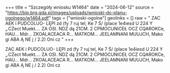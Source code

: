 +++
title = "Szczegóły wniosku W1464"
date = "2024-06-12"
source = "https://bip.brg.gda.pl/images/uploads/wnioski-do-planu-ogolnego/w1464.pdf"
tags = ["wnioski-ogolne"]
geolinks = []
raw = " ZAC AEK i PUDCOLUO- LĘPI zd (fy 7 ruj tel, Ke 7 Ś/  (place 1e4iesd U 224 Y „.CŻect Muekt.... ZA OSI. NDZ dą 21CM. 2 CPMOCUNICEŁ OCZ CQAROKCe, HAU... Mdr... ZKOALACEACA R... MATKOM... JEELAMNANI MUUJCH, Mako gi ABA Ą NE j  / 2.2) Oni cz "
+++

 ZAC AEK i
PUDCOLUO- LĘPI zd (fy 7 ruj tel, Ke 7 Ś/  (place 1e4iesd U 224 Y
„.CŻect Muekt.... ZA OSI. NDZ dą 21CM. 2 CPMOCUNICEŁ OCZ
CQAROKCe, HAU... Mdr... ZKOALACEACA R... MATKOM... JEELAMNANI MUUJCH, Mako
gi ABA Ą NE j  / 2.2) Oni cz



